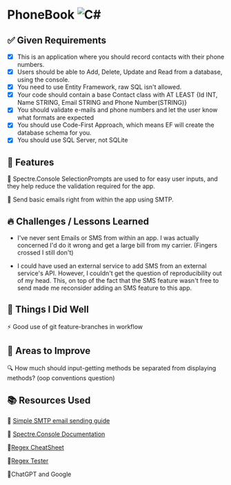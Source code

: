 # PhoneBook ![C#](https://img.shields.io/badge/C%23-blue.svg)

## ✅ Given Requirements

 - [x] This is an application where you should record contacts with
       their phone numbers.
 - [x] Users should be able to Add, Delete, Update and Read from a
       database, using the console.
 - [x] You need to use Entity Framework, raw SQL isn't allowed.
 - [x] Your code should contain a base Contact class with AT LEAST
       {Id INT, Name STRING, Email STRING and Phone Number(STRING)}
 - [x] You should validate e-mails and phone numbers and let the
       user know what formats are expected
 - [x] You should use Code-First Approach, which means EF will create
       the database schema for you.
 - [x] You should use SQL Server, not SQLite

## 🚀 Features

  🔹 Spectre.Console SelectionPrompts are used to for easy user inputs,
  and they help reduce the validation required for the app.

  🔹 Send basic emails right from within the app using SMTP.

## 🔥 Challenges / Lessons Learned

  - I've never sent Emails or SMS from within an app. I was actually concerned
    I'd do it wrong and get a large bill from my carrier. (Fingers crossed I still don't)
    
  - I could have used an external service to add SMS from an external service's
    API. However, I couldn't get the question of reproducibility out of my
    head. This, on top of the fact that the SMS feature wasn't free to send
    made me reconsider adding an SMS feature to this app.

## 🌟 Things I Did Well

 ⚡ Good use of git feature-branches in workflow

 ## 📌 Areas to Improve

   🔍 How much should input-getting methods be separated from displaying methods? (oop conventions question)

## 📚 Resources Used

  🔗 [Simple SMTP email sending guide](https://www.codeproject.com/Articles/301836/Simple-SMTP-E-Mail-Sender-in-Csharp-Console-applic)
  
  🔗 [Spectre.Console Documentation](https://spectreconsole.net/prompts/selection)
  
  🔗[Regex CheatSheet](https://dev.to/ruppysuppy/the-regular-expression-regex-cheat-sheet-you-always-wanted-1c8h/comments)
  
  🔗[Regex Tester](https://regex101.com/)
  
  🔗ChatGPT and Google
  
